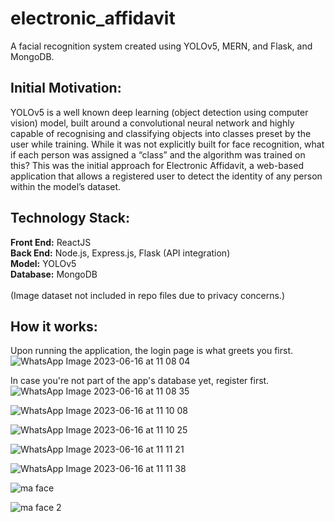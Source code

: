 # electronic_affidavit
A facial recognition system created using YOLOv5, MERN, and Flask, and MongoDB.

## Initial Motivation:

YOLOv5 is a well known deep learning (object detection using computer vision) model, built around a convolutional neural network and highly capable of recognising and classifying objects into classes preset by the user while training. While it was not explicitly built for face recognition, what if each person was assigned a “class” and the algorithm was trained on this? This was the initial approach for Electronic Affidavit, a web-based application that allows a registered user to detect the identity of any person within the model’s dataset.

## Technology Stack:

**Front End:** ReactJS <br>
**Back End:** Node.js, Express.js, Flask (API integration) <br>
**Model:** YOLOv5 <br>
**Database:** MongoDB <br>
<br>
(Image dataset not included in repo files due to privacy concerns.)

## How it works: 

Upon running the application, the login page is what greets you first. <br>
![WhatsApp Image 2023-06-16 at 11 08 04](https://github.com/manognya-b/electronic_affidavit/assets/100461186/10053e65-3ffd-46bb-aaf4-011a7bda6194) <br>

In case you're not part of the app's database yet, register first.
![WhatsApp Image 2023-06-16 at 11 08 35](https://github.com/manognya-b/electronic_affidavit/assets/100461186/7f575873-6765-41be-81c2-5585fef22304) <br>


![WhatsApp Image 2023-06-16 at 11 10 08](https://github.com/manognya-b/electronic_affidavit/assets/100461186/069ad95e-4229-44bb-9c74-31a68e40b074)<br>

![WhatsApp Image 2023-06-16 at 11 10 25](https://github.com/manognya-b/electronic_affidavit/assets/100461186/01bdcf32-c7ce-4dd4-a230-c85ea47faee7)<br>

![WhatsApp Image 2023-06-16 at 11 11 21](https://github.com/manognya-b/electronic_affidavit/assets/100461186/4ac8b10b-0772-49e6-a12a-c11f353ea9db)<br>

![WhatsApp Image 2023-06-16 at 11 11 38](https://github.com/manognya-b/electronic_affidavit/assets/100461186/f4c10e39-e0c6-4b18-80a4-a2932abdfc5d)<br>

![ma face](https://github.com/manognya-b/electronic_affidavit/assets/100461186/307e4ebe-d7d1-4daa-bffa-5ac1836b2f8e)<br>

![ma face 2](https://github.com/manognya-b/electronic_affidavit/assets/100461186/ff404dfa-e4c2-4cd4-8437-34a82bac9e1f)<br>

